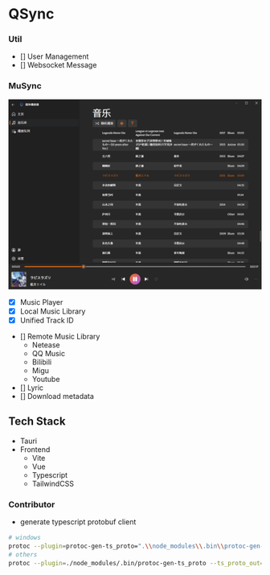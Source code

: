 # QSync

### Util

- [] User Management
- [] Websocket Message

### MuSync
![playing](docs/img/playing.png)
- [x] Music Player
- [x] Local Music Library
- [x] Unified Track ID
- [] Remote Music Library
   - Netease
   - QQ Music
   - Bilibili
   - Migu
   - Youtube
- [] Lyric
- [] Download metadata

## Tech Stack

- Tauri
- Frontend
   - Vite
   - Vue
   - Typescript
   - TailwindCSS

### Contributor

- generate typescript protobuf client
```bash
# windows
protoc --plugin=protoc-gen-ts_proto=".\\node_modules\\.bin\\protoc-gen-ts_proto.cmd" --ts_proto_out=./src/generated --ts_proto_opt=esModuleInterop=true --ts_proto_opt=outputClientImpl=grpc-web ./protos/musync.proto
# others
protoc --plugin=./node_modules/.bin/protoc-gen-ts_proto --ts_proto_out=./src/generated --ts_proto_opt=esModuleInterop=true --ts_proto_opt=outputClientImpl=grpc-web ./protos/musync.proto
```